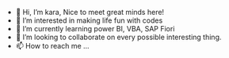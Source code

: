 - 👋 Hi, I’m kara, Nice to meet great minds here!
- 👀 I’m interested in making life fun with codes 
- 🌱 I’m currently learning power BI, VBA, SAP Fiori
- 💞️ I’m looking to collaborate on every possible interesting thing.
- 📫 How to reach me ...

<!---
Tara-gu/Tara-gu is a ✨ special ✨ repository because its `README.md` (this file) appears on your GitHub profile.
You can click the Preview link to take a look at your changes.
--->
